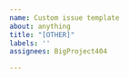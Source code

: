 ```yaml
---
name: Custom issue template
about: anything
title: "[OTHER]"
labels: ''
assignees: BigProject404

---
```



